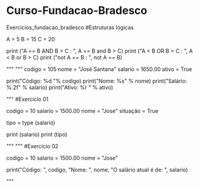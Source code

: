 # Curso-Fundacao-Bradesco
Exercicios_fundacao_bradesco
#Estruturas lógicas

A = 5
B = 15
C = 20

print ("A == B AND B > C : ", A == B and B > C)
print ("A < B OR B > C : ", A < B or B > C)
print ("not A == B : ", not A == B)

"""
"""
codigo = 105
nome = "José Santana"
salario = 1650.00
ativo = True

print("Código: %d "% codigo)
print("Nome: %s" % nome)
print("Salário: %.2f" % salario)
print("Ativo: %r " % ativo)

"""
#Exercício 01

codigo = 10
salario = 1500.00
nome = "Jose"
situação = True

tipo = type (salario)

print (salario)
print (tipo)

"""
"""
#Exercício 02

codigo = 10
salario = 1500.00
nome = "Jose"

print("Código: ", codigo, "Nome: ", nome, "O salário atual é de: ", salario)

"""
